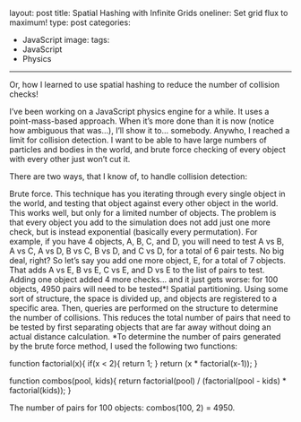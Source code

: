 layout: post
title: Spatial Hashing with Infinite Grids
oneliner: Set grid flux to maximum!
type: post
categories:
  - JavaScript
image:
tags:
  - JavaScript
  - Physics
---

Or, how I learned to use spatial hashing to reduce the number of collision checks!

I’ve been working on a JavaScript physics engine for a while. It uses a point-mass-based approach. When it’s more done than it is now (notice how ambiguous that was…), I’ll show it to… somebody. Anywho, I reached a limit for collision detection. I want to be able to have large numbers of particles and bodies in the world, and brute force checking of every object with every other just won’t cut it.

There are two ways, that I know of, to handle collision detection:

Brute force. This technique has you iterating through every single object in the world, and testing that object against every other object in the world. This works well, but only for a limited number of objects. The problem is that every object you add to the simulation does not add just one more check, but is instead exponential (basically every permutation). For example, if you have 4 objects, A, B, C, and D, you will need to test A vs B, A vs C, A vs D, B vs C, B vs D, and C vs D, for a total of 6 pair tests. No big deal, right? So let’s say you add one more object, E, for a total of 7 objects. That adds A vs E, B vs E, C vs E, and D vs E to the list of pairs to test. Adding one object added 4 more checks… and it just gets worse: for 100 objects, 4950 pairs will need to be tested*!
Spatial partitioning. Using some sort of structure, the space is divided up, and objects are registered to a specific area. Then, queries are performed on the structure to determine the number of collisions. This reduces the total number of pairs that need to be tested by first separating objects that are far away without doing an actual distance calculation.
*To determine the number of pairs generated by the brute force method, I used the following two functions:

function factorial(x){
	if(x < 2){ return 1; }
	return (x * factorial(x-1));
}

function combos(pool, kids){
	return factorial(pool) / (factorial(pool - kids) * factorial(kids));
}

The number of pairs for 100 objects: combos(100, 2) = 4950.